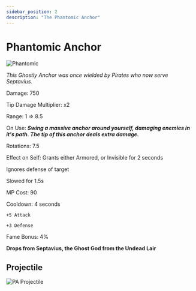 ```yaml
---
sidebar_position: 2
description: "The Phantomic Anchor"
---
```


# Phantomic Anchor

![Phantomic](https://vwiki.valorserver.com/api/item/picture/phantomic%20anchor)

<i>This Ghostly Anchor was once wielded by Pirates who now serve Septavius.</i>

Damage: 750

Tip Damage Multiplier: x2

Range: 1 => 8.5

On Use: ***Swing a massive anchor around yourself, damaging enemies in it's path. The tip of this anchor deals extra damage.***

Rotations: 7.5

Effect on Self: Grants either Armored, or Invisible for 2 seconds

Ignores defense of target

Slowed for 1.5s

MP Cost: 90

Cooldown: 4 seconds

    +5 Attack
    
    +3 Defense

Fame Bonus: 4%

**Drops from Septavius, the Ghost God from the Undead Lair**

## Projectile

![PA Projectile](https://cdn.discordapp.com/attachments/1160376179996496013/1190508393073492008/Phantomic_Anchor.gif)
